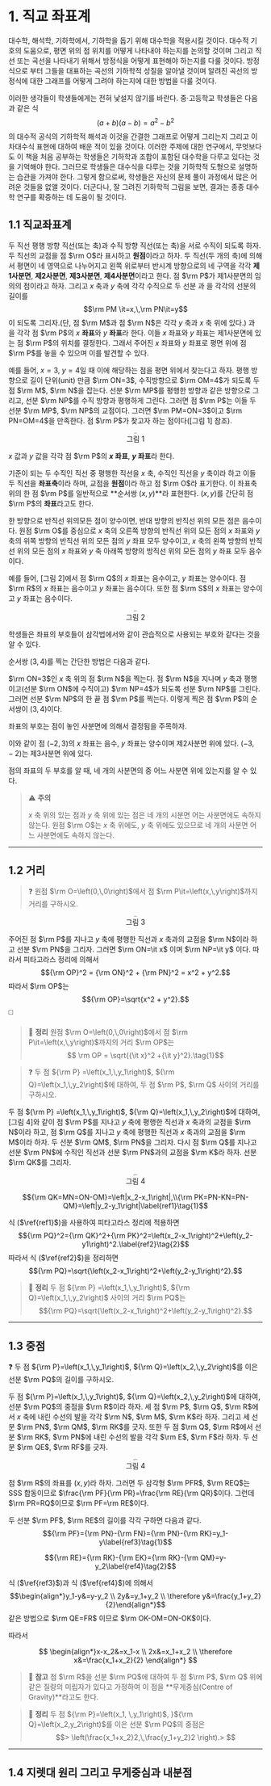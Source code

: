 # 1. 직교 좌표계

대수학, 해석학, 기하학에서, 기하학을 돕기 위해 대수학을 적용시킬 것이다. 대수적 기호의 도움으로, 평면 위의 점 위치를 어떻게 나타내야 하는지를 논의할 것이며 그리고 직선 또는 곡선을 나타내기 위해서 방정식을 어떻게 표현해야 하는지를 다룰 것이다. 방정식으로 부터 그들을 대표하는 곡선의 기하학적 성질을 알아낼 것이며 알려진 곡선의 방정식에 대한 그래프를 어떻게 그려야 하는지에 대한 방법을 다룰 것이다.

이러한 생각들이 학생들에게는 전혀 낯설지 않기를 바란다. 중·고등학교 학생들은 다음과 같은 식
$$\left(a+b\right)\left(a-b\right)=a^2-b^2$$
의 대수적 공식의 기하학적 해석과 이것을 간결한 그래프로 어떻게 그리는지 그리고 이차대수식 표현에 대하여 배운 적이 있을 것이다. 이러한 주제에 대한 연구에서, 무엇보다도 이 책을 처음 공부하는 학생들은 기하학과 조합이 포함된 대수학을 다루고 있다는 것을 기억해야 한다. 그러므로 학생들은 대수식을 다루는 것을 기하학적 도형으로 설명하는 습관을 가져야 한다. 그렇게 함으로써, 학생들은 자신의 문제 풀이 과정에서 많은 어려운 것들을 없앨 것이다. 더군다나, 잘 그려진 기하학적 그림을 보면, 결과는 종종 대수학 연구를 확증하는 데 도움이 될 것이다.

## 1.1 직교좌표계

두 직선 평행 방향 직선(또는 축)과 수직 방향 직선(또는 축)을 서로 수직이 되도록 하자. 두 직선의 교점을 점 $\rm O$라 표시하고 **원점**이라고 하자. 두 직선(두 개의 축)에 의해서 평면이 네 영역으로 나누어지고 왼쪽 위로부터 반시계 방향으로의 네 구역을 각각 **제1사분면**, **제2사분면**, **제3사분면**, **제4사분면**이라고 한다. 점 $\rm P$가 제1사분면의 임의의 점이라고 하자. 그리고 $x$ 축과 $y$ 축에 각각 수직으로 두 선분 과 을 각각의 선분의 길이를
$$\rm PM \it=x,\,\rm PN\it=y$$
이 되도록 그리자.(단, 점 $\rm M$과 점 $\rm N$은 각각 $y$ 축과 $x$ 축 위에 있다.) 과 을 각각 점 $\rm P$의 $x$ **좌표**와 $y$ **좌표**라 한다. 이들 $x$ 좌표와 $y$ 좌표는 제1사분면에 있는 점 $\rm P$의 위치를 결정한다. 그래서 주어진 $x$ 좌표와 $y$ 좌표로 평면 위에 점 $\rm P$를 놓을 수 있으며 이를 발견할 수 있다.

예를 들어, $x=3$, $y=4$일 때 이에 해당하는 점을 평면 위에서 찾는다고 하자. 평행 방향으로 길이 단위(unit) 만큼 $\rm ON=3$, 수직방향으로 $\rm OM=4$가 되도록 두 점 $\rm M$, $\rm N$을 잡는다. 선분 $\rm MP$를 평행한 방향과 같은 방향으로 그리고, 선분 $\rm NP$를 수직 방향과 평행하게 그린다. 그러면 점 $\rm P$는 이들 두 선분 $\rm MP$, $\rm NP$의 교점이다. 그러면 $\rm PM=ON=3$이고 $\rm PN=OM=4$을 만족한다. 점 $\rm P$가 찾고자 하는 점이다([그림 1] 참조).

<center><img src="./images/fig1-1.png" alt="fig1-1" style="zoom:13%;"/><figcaption>그림 1</figcaption></center>

$x$ 값과 $y$ 값을 각각 점 $\rm P$의 **$x$ 좌표**, **$y$​​ 좌표**라 한다.

기준이 되는 두 수직인 직선 중 평행한 직선을 $x$ 축, 수직인 직선을 $y$ 축이라 하고 이들 두 직선을 **좌표축**이라 하며, 교점을 **원점**이라 하고 점 $\rm O$라 표기한다. 이 좌표축 위의 한 점 $\rm P$를 일반적으로 **순서쌍 $\left(x,\,y\right)$​**라 표현한다. $\left(x,\,y\right)$를 간단히 점 $\rm P$의 **좌표**라고도 한다.

한 방향으로 반직선 위의모든 점이 양수이면, 반대 방향의 반직선 위의 모든 점은 음수이다. 원점 $\rm O$를 중심으로 $x$ 축의 오른쪽 방향의 반직선 위의 모든 점의 $x$ 좌표와 $y$ 축의 위쪽 방향의 반직선 위의 모든 점의 $y$ 좌표 모두 양수이고, $x$ 축의 왼쪽 방향의 반직선 위의 모든 점의 $x$ 좌표와 $y$ 축 아래쪽 방향의 방직선 위의 모든 점의 $y$ 좌표 모두 음수이다.

예를 들어, [그림 2]에서 점 $\rm Q$의 $x$ 좌표는 음수이고, $y$​ 좌표는 양수이다. 점 $\rm R$의 $x$ 좌표는 음수이고 $y$ 좌표는 음수이다. 또한 점 $\rm S$의 $x$ 좌표는 양수이고 $y$​ 좌표는 음수이다.

<center><img src="./images/fig1-2.png" alt="fig1-2" style="zoom:13%;" /><figcaption>그림 2</figcaption></center>

학생들은 좌표의 부호들이 삼각법에서와 같이 관습적으로 사용되는 부호와 같다는 것을 알 수 있다.

순서쌍 $\left(3,\,4\right)$를 찍는 간단한 방법은 다음과 같다.

$\rm ON=3$인 $x$ 축 위의 점 $\rm N$을 찍는다. 점 $\rm N$을 지나며 $y$ 축과 평행이고(선분 $\rm ON$에 수직이고) $\rm NP=4$가 되도록 선분 $\rm NP$를 그린다. 그러면 선분 $\rm NP$의 한 끝 점 $\rm P$를 찍는다. 이렇게 찍은 점 $\rm P$의 순서쌍이 $\left(3,\,4\right)$이다.

좌표의 부호는 점이 놓인 사분면에 의해서 결정됨을 주목하자.

이와 같이 점 $\left(-2,\,3\right)$의 $x$ 좌표는 음수, $y$ 좌표는 양수이며 제2사분면 위에 있다. $\left(-3,\,-2\right)$는 제3사분면 위에 있다.

점의 좌표의 두 부호를 알 때, 네 개의 사분면의 중 어느 사분면 위에 있는지를 알 수 있다.

> :warning: **주의**
>
> $x$ 축 위의 있는 점과 $y$ 축 위에 있는 점은 네 개의 시분면 어는 사분면에도 속하지 않는다. 원점 $\rm O$는 $x$ 축 위에도, $y$ 축 위에도 있으므로 네 개의 사분면 어느 사분면에도 속하지 않는다.

---

## 1.2 거리

> :question: 원점 $\rm O=\left(0,\,0\right)$에서 점 $\rm P\it=\left(x,\,y\right)$까지 거리를 구하시오.

<center><img src="./images/fig1-3.png" alt="fig1-3" style="zoom:12%;" /><figcaption>그림 3</figcaption></center>

주어진 점 $\rm P$를 지나고 $y$ 축에 평행한 직선과 $x$ 축과의 교점을 $\rm N$이라 하고 선분 $\rm PN$을 그리자. 그러면 $\rm ON=\it x$ 이며 $\rm NP=\it y$ 이다. 따라서 피타고라스 정리에 의해서
$${\rm OP}^2 = {\rm ON}^2 + {\rm PN}^2 = x^2 + y^2.$$
따라서 $\rm OP$는
$${\rm OP}=\sqrt{x^2 + y^2}.$$
:white_medium_square:

> :thought_balloon: **정리** ​​원점 $\rm O=\left(0,\,0\right)$에서 점 $\rm P\it=\left(x,\,y\right)$까지의 거리 $\rm OP$는  
> $$ \rm OP = \sqrt{{\it x}^2 +{\it y}^2}.\tag{1}$$

> :question: 두 점 ${\rm P} =\left(x_1,\,y_1\right)$, ${\rm Q}=\left(x_1,\,y_2\right)$에 대하여, 두 점 $\rm P$, $\rm Q$ 사이의 거리를 구하시오.

두 점 ${\rm P} =\left(x_1,\,y_1\right)$, ${\rm Q}=\left(x_1,\,y_2\right)$에 대하여, [그림 4]와 같이 점 $\rm P$를 지나고 $y$ 축에 평행한 직선과 $x$ 축과의 교점을 $\rm N$이라 하고, 점 $\rm Q$를 지나고 $y$ 축에 평행한 직선과 $x$ 축과의 교점을 $\rm M$이라 하자. 두 선분 $\rm QM$, $\rm PN$을 그리자. 다시 점 $\rm Q$를 지나고 선분 $\rm PN$에 수직인 직선과 선분 $\rm PN$과의 교점을 $\rm K$라 하자. 선분 $\rm QK$를 그리자.

<center><img src="./images/fig1-4.png" alt="fig1-4" style="zoom:15%;" /><figcaption>그림 4</figcaption></center>

$${\rm QK=MN=ON-OM}=\left|x_2-x_1\right|,\\{\rm PK=PN-KN=PN-QM}=\left|y_2-y_1\right|\label{ref1}\tag{1}$$

식 ($\ref{ref1}$)을 사용하여 피타고라스 정리에 적용하면
$${\rm PQ}^2={\rm QK}^2+{\rm PK}^2=\left(x_2-x_1\right)^2+\left(y_2-y1\right)^2.\label{ref2}\tag{2}$$
따라서 식 ($\ref{ref2}$)을 정리하면
$${\rm PQ}=\sqrt{\left(x_2-x_1\right)^2+\left(y_2-y_1\right)^2}.$$

> :thought_balloon: **정리** 두 점 ${\rm P} =\left(x_1,\,y_1\right)$, ${\rm Q}=\left(x_1,\,y_2\right)$ 사이의 거리 $\rm PQ$는
> $${\rm PQ}=\sqrt{\left(x_2-x_1\right)^2+\left(y_2-y_1\right)^2}.$$

---

## 1.3 중점

:question: 두 점 ${\rm P}=\left(x_1,\,y_1\right)$, ${\rm Q}=\left(x_2,\,y_2\right)$를 이은 선분 $\rm PQ$의 길이를 구하시오.

두 점 ${\rm P}=\left(x_1,\,y_1\right)$, ${\rm Q}=\left(x_2,\,y_2\right)$에 대하여, 선분 $\rm PQ$의 중점을 $\rm R$이라 하자. 세 점 $\rm P$, $\rm Q$, $\rm R$에서 $x$ 축에 내린 수선의 발을 각각 $\rm N$, $\rm M$, $\rm K$라 하자. 그리고 세 선분 $\rm PN$, $\rm QM$, $\rm RK$를 긋자. 또한 두 점 $\rm Q$, $\rm R$에서 선분 $\rm RK$, $\rm PN$에 내린 수선의 발을 각각 $\rm E$, $\rm F$라 하자. 두 선분 $\rm QE$, $\rm RF$를 긋자.

<center><img src="./images/fig1-5.png" alt="fig1-5" style="zoom:15%;" /><figcaption>그림 4</figcaption></center>

점 $\rm R$의 좌표를 $\left(x,\,y\right)$라 하자. 그러면 두 삼각형 $\rm PFR$, $\rm REQ$는 SSS 합동이므로 $\frac{\rm PF}{\rm PR}=\frac{\rm RE}{\rm QR}$이다. 그런데 $\rm PR=RQ$이므로 $\rm PF=\rm RE$이다.

두 선분 $\rm PF$, $\rm RE$의 길이를 각각 구하면 다음과 같다.
$${\rm PF}={\rm PN}-{\rm FN}={\rm PN}-{\rm RK}=y_1-y\label{ref3}\tag{1}$$

$${\rm RE}={\rm RK}-{\rm EK}={\rm RK}-{\rm QM}=y-y_2\label{ref4}\tag{2}$$

식 ($\ref{ref3}$)과 식 ($\ref{ref4}$)에 의해서
$$\begin{align*}y_1-y&=y-y_2 \\ 2y&=y_1+y_2 \\ \therefore y&=\frac{y_1+y_2}{2}\end{align*}$$
같은 방법으로 $\rm QE=FR$ 이므로 $\rm OK-OM=ON-OK$이다.

따라서

$$
\begin{align*}x-x_2&=x_1-x \\ 2x&=x_1+x_2 \\ \therefore x&=\frac{x_1+x_2}{2} \end{align*}
$$

> :memo: **참고** 점 $\rm R$을 선분 $\rm PQ$에 대하여 두 점 $\rm P$, $\rm Q$​ 위에 같은 질량의 미립자가 있다고 가정하여 이 점을 **무게중심(Centre of Gravity)**라고도 한다.

> :thought_balloon: **정리** 두 점 ${\rm P}=\left(x_1, \,y_1\right)$​, }${\rm Q}=\left(x_2,y_2\right)$를 이은 선분 $\rm PQ$의 중점은
> $$> \left(\frac{x_1+x_2}2,\,\frac{y_1+y_2}2 \right).> $$

---

## 1.4 지렛대 원리 그리고 무게중심과 내분점
